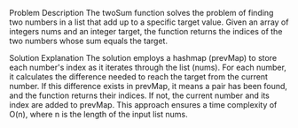 Problem Description
The twoSum function solves the problem of finding two numbers in a list that add up to a specific target value. Given an array of integers nums and an integer target, the function returns the indices of the two numbers whose sum equals the target.

Solution Explanation
The solution employs a hashmap (prevMap) to store each number's index as it iterates through the list (nums). For each number, it calculates the difference needed to reach the target from the current number. If this difference exists in prevMap, it means a pair has been found, and the function returns their indices. If not, the current number and its index are added to prevMap. This approach ensures a time complexity of O(n), where n is the length of the input list nums.
